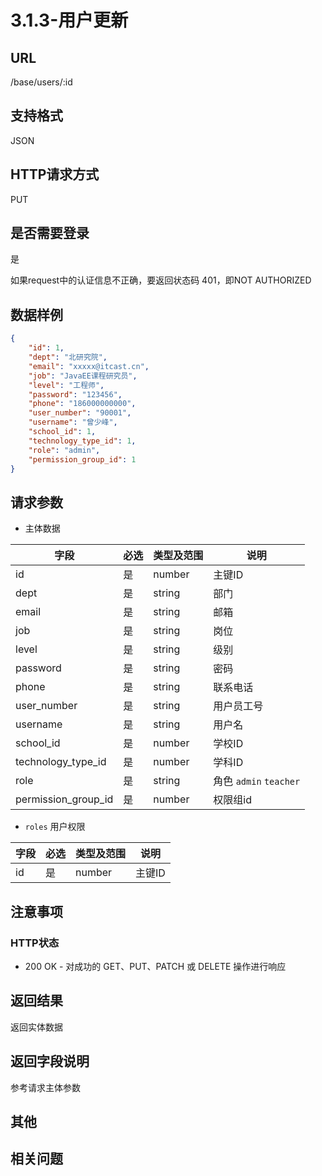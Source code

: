 # 3.1.3-用户更新

## URL

/base/users/:id

## 支持格式

JSON

## HTTP请求方式

PUT

## 是否需要登录

是

如果request中的认证信息不正确，要返回状态码 401，即NOT AUTHORIZED

## 数据样例

```json
{
    "id": 1,
    "dept": "北研究院",
    "email": "xxxxx@itcast.cn",
    "job": "JavaEE课程研究员",
    "level": "工程师",
    "password": "123456",
    "phone": "186000000000",
    "user_number": "90001",
    "username": "曾少峰",
    "school_id": 1,
    "technology_type_id": 1,
    "role": "admin",
    "permission_group_id": 1
}
```

## 请求参数

- 主体数据

字段 | 必选 | 类型及范围 | 说明
----|------|----------|-------------
id                      |   是   | number    | 主键ID
dept                    |   是   | string  | 部门
email                   |   是   | string  | 邮箱
job                     |   是   | string  | 岗位
level                   |   是   | string  | 级别
password                |   是   | string  | 密码
phone                   |   是   | string  | 联系电话
user_number             |   是   | string  | 用户员工号
username                |   是   | string  | 用户名
school_id               |   是   | number  | 学校ID
technology_type_id      |   是   | number  | 学科ID
role                    |   是   | string  | 角色 `admin` `teacher`
permission_group_id     |   是   | number  | 权限组id

- `roles` 用户权限

字段 | 必选 | 类型及范围 | 说明
----|------|----------|-------------
id                    |   是   | number    | 主键ID

## 注意事项

### HTTP状态

- 200 OK - 对成功的 GET、PUT、PATCH 或 DELETE 操作进行响应

## 返回结果

返回实体数据

## 返回字段说明

参考请求主体参数

## 其他

## 相关问题

